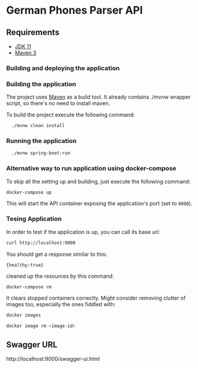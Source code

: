 # German  Phones Parser API

## Requirements


- [JDK 11](http://www.oracle.com/technetwork/java/javase/downloads/jdk8-downloads-2133151.html)
- [Maven 3](https://maven.apache.org)


### Building and deploying the application

### Building the application

The project uses [Maven](https://maven.apache.org/) as a build tool. It already contains ./mvnw wrapper script, so there's no need to install maven.

To build the project execute the following command:

```bash
  ./mvnw clean install 
```

### Running the application

```bash
  ./mvnw spring-boot:run
```
### Alternative way to run application using docker-compose
To skip all the setting up and building, just execute the following command:


```bash
docker-compose up
```


This will start the API container exposing the application's port
(set to `9000`).

### Tesing Application
In order to test if the application is up, you can call its base url:

```bash
curl http://localhost:9000
```

You should get a response similar to this:

```
{healthy:true}
```

cleaned up the resources by this command:

```bash
docker-compose rm
```

It clears stopped containers correctly. Might consider removing clutter of images too, especially the ones fiddled with:

```bash
docker images

docker image rm <image-id>
```

## Swagger URL
http://localhost:9000/swagger-ui.html

